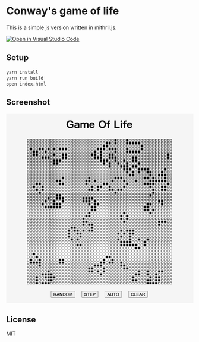 # Conway's game of life

This is a simple js version written in mithril.js.   

[![Open in Visual Studio Code](https://open.vscode.dev/badges/open-in-vscode.svg)](https://open.vscode.dev/lostpupil/game-of-life)

## Setup

```
yarn install
yarn run build
open index.html
```

## Screenshot

![Screenshot](/screenshot.png?raw=true "Screenshot")

## License

MIT